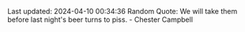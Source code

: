 Last updated: 2024-04-10 00:34:36
Random Quote: We will take them before last night's beer turns to piss. - Chester Campbell